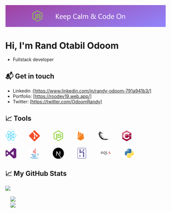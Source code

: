 <img src="./banner.png" alt="" srcset=""><br />

# Hi, I'm Rand Otabil Odoom<br/>

-  Fullstack developer<br/>

## 📬 Get in touch

-  Linkedin :[https://www.linkedin.com/in/randy-odoom-791a941b3/]
-  Portfolio: [https://roodev19.web.app/]
-  Twitter: [https://twitter.com/OdoomRandy]

## &#x1f4c8; Tools

<img src="https://github.com/devicons/devicon/blob/master/icons/react/react-original.svg" width="35px">&nbsp;&nbsp;&nbsp;&nbsp;&nbsp;&nbsp;&nbsp;&nbsp;&nbsp;
<img src="https://github.com/devicons/devicon/blob/master/icons/git/git-original.svg" width="35px">&nbsp;&nbsp;&nbsp;&nbsp;&nbsp;&nbsp;&nbsp;&nbsp;&nbsp;
<img src="https://github.com/devicons/devicon/blob/master/icons/nodejs/nodejs-original.svg" width="35px">&nbsp;&nbsp;&nbsp;&nbsp;&nbsp;&nbsp;&nbsp;&nbsp;
<img src="https://github.com/devicons/devicon/blob/master/icons/firebase/firebase-plain.svg" width="35px">&nbsp;&nbsp;&nbsp;&nbsp;&nbsp;&nbsp;&nbsp;&nbsp;
<img src="https://github.com/devicons/devicon/blob/master/icons/flask/flask-original.svg" width="35px">&nbsp;&nbsp;&nbsp;&nbsp;&nbsp;&nbsp;&nbsp;&nbsp;&nbsp;
<img src="https://github.com/devicons/devicon/blob/master/icons/cplusplus/cplusplus-original.svg" width="35px">&nbsp;&nbsp;&nbsp;&nbsp;&nbsp;&nbsp;&nbsp;&nbsp;&nbsp;
<br/>
<br/>
<img src="https://github.com/devicons/devicon/blob/master/icons/visualstudio/visualstudio-plain.svg" width="35px">&nbsp;&nbsp;&nbsp;&nbsp;&nbsp;&nbsp;&nbsp;&nbsp;&nbsp;
<img src="https://github.com/devicons/devicon/blob/master/icons/java/java-original.svg" width="35px">&nbsp;&nbsp;&nbsp;&nbsp;&nbsp;&nbsp;&nbsp;&nbsp;&nbsp;
<img src="https://github.com/devicons/devicon/blob/master/icons/nextjs/nextjs-original.svg" width="35px">&nbsp;&nbsp;&nbsp;&nbsp;&nbsp;&nbsp;&nbsp;&nbsp;&nbsp;
<img src="https://github.com/devicons/devicon/blob/master/icons/heroku/heroku-original.svg" width="35px">&nbsp;&nbsp;&nbsp;&nbsp;&nbsp;&nbsp;&nbsp;&nbsp;&nbsp;
<img src="https://github.com/devicons/devicon/blob/master/icons/sqlalchemy/sqlalchemy-original.svg" width="35px">&nbsp;&nbsp;&nbsp;&nbsp;&nbsp;&nbsp;&nbsp;&nbsp;&nbsp;
<img src="https://github.com/devicons/devicon/blob/master/icons/python/python-original.svg" width="35px">
<br/>

## &#x1f4c8; My GitHub Stats


<img align="left" height='200px' src="https://github-readme-stats.vercel.app/api?username=Rookid19&show_icons=true&include_all_commits=true&theme=dracula&count_private=true"/>
<br/><br/>
<img  src="https://github-readme-streak-stats.herokuapp.com/?user=Rookid19&theme=dracula" /><br/>
<a href="https://github.com/Rookid19">
  <img align="left" src="https://github-readme-stats.vercel.app/api/top-langs/?username=Rookid19&layout=compact&theme=dracula&count_private=true&langs_count=10" />
</a> 
<br/>
